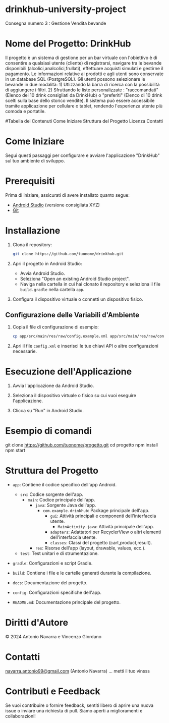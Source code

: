 # drinkhub-university-project
Consegna numero 3 : Gestione Vendita bevande
# Nome del Progetto: DrinkHub
Il progetto è un sistema di gestione per un bar virtuale con l'obiettivo è di consentire a qualsiasi utente (cliente) di registrarsi, navigare tra le bevande disponibili (alcolici,analcolici,frullati), effettuare acquisti simulati e gestirne il pagamento. Le informazioni relative ai prodotti e agli utenti sono conservate in un database SQL (PostgreSQL). Gli utenti possono selezionare le bevande in due modalità: 1) Utlizzando la barra di ricerca con la possibilità di aggiungere i filtri. 2) Sfruttando le liste personalizzate : "raccomandati" (Elenco dei 10 drink consigliati da DrinkHub) o "preferiti" (Elenco di 10 drink scelti sulla base dello storico vendite).
Il sistema può essere accessibile tramite applicazione per cellulare o tablet, rendendo l'esperienza utente più comoda e portatile.

#Tabella dei Contenuti
Come Iniziare
Struttura del Progetto
Licenza
Contatti

# Come Iniziare

Segui questi passaggi per configurare e avviare l'applicazione "DrinkHub" sul tuo ambiente di sviluppo.

# Prerequisiti

Prima di iniziare, assicurati di avere installato quanto segue:

- [Android Studio](https://developer.android.com/studio) (versione consigliata XYZ)
- [Git](https://git-scm.com/)

# Installazione

1. Clona il repository:

    ```bash
    git clone https://github.com/tuonome/drinkhub.git
    ```

2. Apri il progetto in Android Studio:

    - Avvia Android Studio.
    - Seleziona "Open an existing Android Studio project".
    - Naviga nella cartella in cui hai clonato il repository e seleziona il file `build.gradle` nella cartella `app`.

3. Configura il dispositivo virtuale o connetti un dispositivo fisico.

## Configurazione delle Variabili d'Ambiente

1. Copia il file di configurazione di esempio:

    ```bash
    cp app/src/main/res/raw/config.example.xml app/src/main/res/raw/config.xml
    ```

2. Apri il file `config.xml` e inserisci le tue chiavi API o altre configurazioni necessarie.

# Esecuzione dell'Applicazione

1. Avvia l'applicazione da Android Studio.

2. Seleziona il dispositivo virtuale o fisico su cui vuoi eseguire l'applicazione.

3. Clicca su "Run" in Android Studio.

# Esempio di comandi
git clone https://github.com/tuonome/progetto.git
cd progetto
npm install
npm start

# Struttura del Progetto

- `app`: Contiene il codice specifico dell'app Android.
  - `src`: Codice sorgente dell'app.
    - `main`: Codice principale dell'app.
      - `java`: Sorgente Java dell'app.
        - `com.example.drinkhub`: Package principale dell'app.
          - `gui`: Attività principali e componenti dell'interfaccia utente.
            - `MainActivity.java`: Attività principale dell'app.
          - `adapters`: Adattatori per RecyclerView o altri elementi dell'interfaccia utente.
          - `classes`: Classi del progetto (cart,product,result).
      - `res`: Risorse dell'app (layout, drawable, values, ecc.).
  - `test`: Test unitari e di strumentazione.

- `gradle`: Configurazioni e script Gradle.
- `build`: Contiene i file e le cartelle generati durante la compilazione.
- `docs`: Documentazione del progetto.
- `config`: Configurazioni specifiche dell'app.
- `README.md`: Documentazione principale del progetto.

# Diritti d'Autore
© 2024 Antonio Navarra e Vincenzo Giordano

# Contatti
navarra.antonio99@gmail.com (Antonio Navarra)
... metti il tuo vinsss

# Contributi e Feedback
Se vuoi contribuire o fornire feedback, sentiti libero di aprire una nuova issue o inviare una richiesta di pull. Siamo aperti a miglioramenti e collaborazioni!
